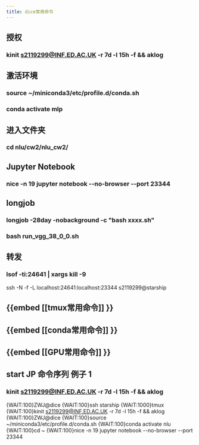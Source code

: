 ```yaml
---
title: dice常用命令
---
```


## 授权
### kinit s2119299@INF.ED.AC.UK -r 7d -l 15h -f && aklog
## 激活环境
### source ~/miniconda3/etc/profile.d/conda.sh
### conda activate mlp
## 进入文件夹
### cd nlu/cw2/nlu_cw2/
## Jupyter Notebook
### nice -n 19 jupyter notebook --no-browser --port 23344
## longjob
### longjob -28day -nobackground -c "bash xxxx.sh"
### bash run_vgg_38_0_0.sh
## 转发
### lsof -ti:24641 | xargs kill -9
ssh -N -f -L localhost:24641:localhost:23344 s2119299@starship
## {{embed [[tmux常用命令]] }}
## {{embed [[conda常用命令]] }}
## {{embed [[GPU常用命令]] }}
## start JP 命令序列 例子 1
### kinit s2119299@INF.ED.AC.UK -r 7d -l 15h -f && aklog
{WAIT:100}ZWJ@dice
{WAIT:100}ssh starship
{WAIT:1000}tmux
{WAIT:100}kinit s2119299@INF.ED.AC.UK -r 7d -l 15h -f && aklog
{WAIT:100}ZWJ@dice
{WAIT:100}source ~/miniconda3/etc/profile.d/conda.sh
{WAIT:100}conda activate nlu
{WAIT:100}cd ~
{WAIT:100}nice -n 19 jupyter notebook --no-browser --port 23344
##
